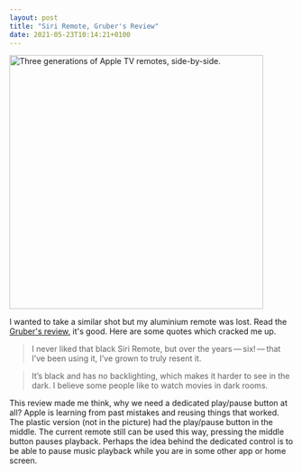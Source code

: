 ```yaml
---
layout: post
title: "Siri Remote, Gruber's Review"
date: 2021-05-23T10:14:21+0100
---
```


<img src="https://daringfireball.net/misc/2021/05/three-remotes-top.jpeg" alt="Three generations of Apple TV remotes, side-by-side." width="450">

I wanted to take a similar shot but my aluminium remote was lost. Read the [Gruber's review,](https://daringfireball.net/2021/05/the_new_siri_remote_etc) it's good. Here are some quotes which cracked me up.

> I never liked that black Siri Remote, but over the years — six! — that I’ve been using it, I’ve grown to truly resent it.

> It’s black and has no backlighting, which makes it harder to see in the dark. I believe some people like to watch movies in dark rooms.

This review made me think, why we need a dedicated play/pause button at all? Apple is learning from past mistakes and reusing things that worked. The plastic version (not in the picture) had the play/pause button in the middle. The current remote still can be used this way, pressing the middle button pauses playback. Perhaps the idea behind the dedicated control is to be able to pause music playback while you are in some other app or home screen.

